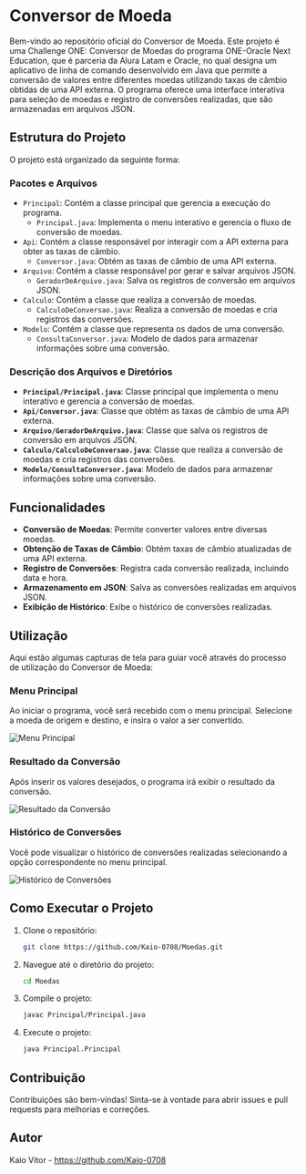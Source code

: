 # Conversor de Moeda

Bem-vindo ao repositório oficial do Conversor de Moeda. 
Este projeto é uma Challenge ONE: Conversor de Moedas do programa ONE-Oracle Next Education, que é parceria da Alura Latam e Oracle, no qual designa um aplicativo de linha de comando desenvolvido em Java
que permite a conversão de valores entre diferentes moedas utilizando taxas de câmbio obtidas de uma API externa.
O programa oferece uma interface interativa para seleção de moedas e registro de conversões realizadas, que são armazenadas em arquivos JSON.

## Estrutura do Projeto

O projeto está organizado da seguinte forma:

### Pacotes e Arquivos
- `Principal`: Contém a classe principal que gerencia a execução do programa.
  - `Principal.java`: Implementa o menu interativo e gerencia o fluxo de conversão de moedas.
- `Api`: Contém a classe responsável por interagir com a API externa para obter as taxas de câmbio.
  - `Conversor.java`: Obtém as taxas de câmbio de uma API externa.
- `Arquivo`: Contém a classe responsável por gerar e salvar arquivos JSON.
  - `GeradorDeArquivo.java`: Salva os registros de conversão em arquivos JSON.
- `Calculo`: Contém a classe que realiza a conversão de moedas.
  - `CalculoDeConversao.java`: Realiza a conversão de moedas e cria registros das conversões.
- `Modelo`: Contém a classe que representa os dados de uma conversão.
  - `ConsultaConversor.java`: Modelo de dados para armazenar informações sobre uma conversão.

### Descrição dos Arquivos e Diretórios
- **`Principal/Principal.java`**: Classe principal que implementa o menu interativo e gerencia a conversão de moedas.
- **`Api/Conversor.java`**: Classe que obtém as taxas de câmbio de uma API externa.
- **`Arquivo/GeradorDeArquivo.java`**: Classe que salva os registros de conversão em arquivos JSON.
- **`Calculo/CalculoDeConversao.java`**: Classe que realiza a conversão de moedas e cria registros das conversões.
- **`Modelo/ConsultaConversor.java`**: Modelo de dados para armazenar informações sobre uma conversão.

## Funcionalidades

- **Conversão de Moedas**: Permite converter valores entre diversas moedas.
- **Obtenção de Taxas de Câmbio**: Obtém taxas de câmbio atualizadas de uma API externa.
- **Registro de Conversões**: Registra cada conversão realizada, incluindo data e hora.
- **Armazenamento em JSON**: Salva as conversões realizadas em arquivos JSON.
- **Exibição de Histórico**: Exibe o histórico de conversões realizadas.

## Utilização

Aqui estão algumas capturas de tela para guiar você através do processo de utilização do Conversor de Moeda:

### Menu Principal
Ao iniciar o programa, você será recebido com o menu principal. Selecione a moeda de origem e destino, e insira o valor a ser convertido.

![Menu Principal](path/to/menu_principal_screenshot.png)

### Resultado da Conversão
Após inserir os valores desejados, o programa irá exibir o resultado da conversão.

![Resultado da Conversão](path/to/resultado_conversao_screenshot.png)

### Histórico de Conversões
Você pode visualizar o histórico de conversões realizadas selecionando a opção correspondente no menu principal.

![Histórico de Conversões](path/to/historico_conversoes_screenshot.png)

## Como Executar o Projeto

1. Clone o repositório:
    ```sh
    git clone https://github.com/Kaio-0708/Moedas.git
    ```

2. Navegue até o diretório do projeto:
    ```sh
    cd Moedas
    ```

3. Compile o projeto:
    ```sh
    javac Principal/Principal.java
    ```

4. Execute o projeto:
    ```sh
    java Principal.Principal
    ```

## Contribuição

Contribuições são bem-vindas! Sinta-se à vontade para abrir issues e pull requests para melhorias e correções.

## Autor

Kaio Vitor - https://github.com/Kaio-0708
